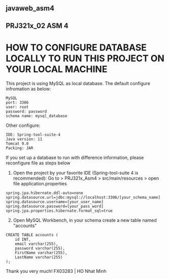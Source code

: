 ## javaweb_asm4
## PRJ321x_02 ASM 4

# HOW TO CONFIGURE DATABASE LOCALLY TO RUN THIS PROJECT ON YOUR LOCAL MACHINE

This project is using MySQL as local database.
The default configure infromation as below:

```
MySQL
port: 3306
user: root
password: password
schema name: mysql_database
```
Other configure:
```
IDE: Spring-tool-suite-4
Java version: 11
Tomcat 9.0
Packing: JAR
```

If you set up a database to run with difference information, please reconfigure file as steps below
1. Open the project by your favorite IDE (Spring-tool-suite 4 is recommended):
Go to > PRJ321x_Asm4 > src/main/resources > open file application.properties
```
spring.jpa.hibernate.ddl-auto=none
spring.datasource.url=jdbc:mysql://localhost:3306/[your_schema_name]
spring.datasource.username=[your_user_name]
spring.datasource.password=[your_pass_word]
spring.jpa.properties.hibernate.format_sql=true
```

2. Open MySQL Workbench, in your schema create a new table named "accounts"
```
CREATE TABLE accounts (
    id INT,
    email varchar(255),
    password varchar(255),
    FirstName varchar(255),
    LastName varchar(255)
);
```

Thank you very much!
FX03283 | HO Nhat Minh
